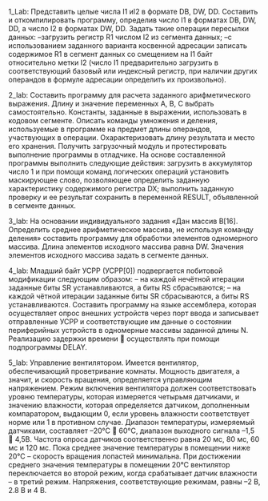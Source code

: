 1_Lab:
Представить целые числа I1 иI2 в формате DB, DW, DD.
Составить и откомпилировать программу, определив число I1 в форматах DB, DW, DD, а число I2 в форматах DW, DD.
Задать такие операции пересылки данных: –загрузить регистр R1 числом I2 из сегмента данных; –с использованием заданного варианта косвенной адресации записать содержимое R1 в сегмент данных со смещением на I1 байт относительно метки I2 (число I1 предварительно загрузить в соответствующий базовый или индексный регистр, при наличии других операндов в формуле адресации определить их произвольно).

2_lab:
Составить программу для расчета заданного арифметического выражения. Длину и значение переменных A, B, C выбрать самостоятельно. Константы, заданные в выражении, использовать в кодовом сегменте.
Описать команды умножения и деления, используемые в программе на предмет длины операндов, участвующих в операции. Охарактеризовать длину результата и место его хранения.
Получить загрузочный модуль и протестировать выполнение программы в отладчике.
На основе составленной программы выполнить следующие действия:
загрузить в аккумулятор число 1 и при помощи команд логических операций установить маскирующее слово, позволяющее определить заданную характеристику содержимого регистра DX;
выполнить заданную проверку и ее результат сохранить в переменной RESULT, объявленной в сегменте данных.

3_lab:
На основании индивидуального задания «Дан массив В[16]. Определить среднее арифметическое массива, не используя команду деления» составить программу для обработки элементов одномерного массива. Длина элементов исходного массива равна DW. Значения элементов исходного массива задать в сегменте данных.

4_lab: Младший байт УСРР (УСРР[0]) подвергается побитовой модификации следующим образом: – на каждой нечётной итерации заданные биты SR устанавливаются, а биты RS сбрасываются; – на каждой чётной итерации заданные биты SR сбрасываются, а биты RS устанавливаются. Составить программу на языке ассемблера, которая осуществляет опрос внешних устройств через порт ввода и записывает отправленные УСРР и соответствующие им данные о состоянии периферийных устройств в одномерные массивы заданной длины N. Реализацию задержки времени  осуществлять при помощи подпрограммы DELAY.

5_lab: Управление вентилятором. Имеется вентилятор, обеспечивающий проветривание комнаты. Мощность двигателя, а значит, и скорость вращения, определяется управляющим напряжением. Режим включения вентилятора должен соответствовать уровню температуры, которая измеряется четырьмя датчиками, и значению влажности, которая определяется датчиком, дополненным компаратором, выдающим 0, если уровень влажности соответствует норме или 1 в противном случае. Диапазон температуры, измеряемый датчиками, составляет –20°С  60°С, диапазон выходного сигнала –1,5  4,5В. Частота опроса датчиков соответственно равна 20 мс, 80 мс, 60 мс и 120 мс. Пока среднее значение температуры в помещении ниже 20°С – скорость вращения лопастей минимальна. При достижении среднего значения температуры в помещении 20°С вентилятор переключается во второй режим, когда срабатывает датчик влажности – в третий режим. Напряжения, соответствующие режимам, равны –2 В, 2.8 В и 4 В.
